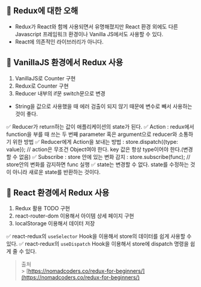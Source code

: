 ## 📌 Redux에 대한 오해

- Redux가 React와 함께 사용되면서 유명해졌지만 React 환경 외에도 다른 Javascript 프레임워크 환경이나 Vanilla JS에서도 사용할 수 있다.
- React에 의존적인 라이브러리가 아니다.

## 📌 VanillaJS 환경에서 Redux 사용

1. VanillaJS로 Counter 구현
2. Redux로 Counter 구현
3. Reducer 내부의 if문 switch문으로 변경

- String을 값으로 사용했을 때 에러 검출이 되지 않기 때문에 변수로 빼서 사용하는 것이 좋다.

✅ Reducer가 return하는 값이 애플리케이션의 state가 된다.
✅ Action : redux에서 function을 부를 때 쓰는 두 번째 parameter 혹은 argument으로 reducer와 소통하기 위한 방법
✅ Reducer에게 Action을 보내는 방법 : store.dispatch({type: value}); // action은 무조건 Object여야 한다. key 값은 항상 type이어야 한다.(변경할 수 없음)
✅ Subscribe : store 안에 있는 변화 감지 : store.subscribe(func); // store안의 변화를 감지하면 func 실행
✅ state는 변경할 수 없다. state를 수정하는 것이 아니라 새로운 state를 반환하는 것이다.

## 📌 React 환경에서 Redux 사용

1. Redux 활용 TODO 구현
2. react-router-dom 이용해서 아이템 상세 페이지 구현
3. localStorage 이용해서 데이터 저장

✅ react-redux의 `useSelector` Hook을 이용해서 store의 데이터를 쉽게 사용할 수 있다.
✅ react-redux의 `useDispatch` Hook을 이용해서 store에 dispatch 명령을 쉽게 줄 수 있다.

> 출처<br> > [https://nomadcoders.co/redux-for-beginners/](https://nomadcoders.co/redux-for-beginners/)
